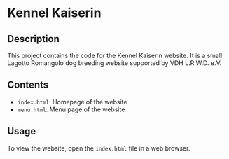 # Kennel Kaiserin

## Description

This project contains the code for the Kennel Kaiserin website. It is a small Lagotto Romangolo dog breeding website supported by VDH L.R.W.D. e.V.

## Contents

- `index.html`: Homepage of the website
- `menu.html`: Menu page of the website

## Usage

To view the website, open the `index.html` file in a web browser.
